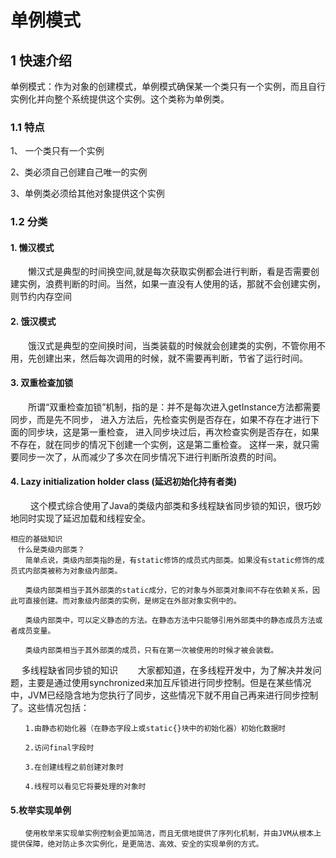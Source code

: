 
# 单例模式
## 1 快速介绍

单例模式：作为对象的创建模式，单例模式确保某一个类只有一个实例，而且自行实例化并向整个系统提供这个实例。这个类称为单例类。
  

### 1.1 特点

1、 一个类只有一个实例

2、类必须自己创建自己唯一的实例

3、单例类必须给其他对象提供这个实例


### 1.2 分类

#### 1. 懒汉模式

　　懒汉式是典型的时间换空间,就是每次获取实例都会进行判断，看是否需要创建实例，浪费判断的时间。当然，如果一直没有人使用的话，那就不会创建实例，则节约内存空间

#### 2. 饿汉模式

　　饿汉式是典型的空间换时间，当类装载的时候就会创建类的实例，不管你用不用，先创建出来，然后每次调用的时候，就不需要再判断，节省了运行时间。

#### 3. 双重检查加锁

　　所谓“双重检查加锁”机制，指的是：并不是每次进入getInstance方法都需要同步，而是先不同步，
    进入方法后，先检查实例是否存在，如果不存在才进行下面的同步块，这是第一重检查，
    进入同步块过后，再次检查实例是否存在，如果不存在，就在同步的情况下创建一个实例，这是第二重检查。
    这样一来，就只需要同步一次了，从而减少了多次在同步情况下进行判断所浪费的时间。

#### 4. Lazy initialization holder class (延迟初始化持有者类)
　　
    这个模式综合使用了Java的类级内部类和多线程缺省同步锁的知识，很巧妙地同时实现了延迟加载和线程安全。

    相应的基础知识
    　什么是类级内部类？
    　　简单点说，类级内部类指的是，有static修饰的成员式内部类。如果没有static修饰的成员式内部类被称为对象级内部类。
    
    　　类级内部类相当于其外部类的static成分，它的对象与外部类对象间不存在依赖关系，因此可直接创建。而对象级内部类的实例，是绑定在外部对象实例中的。
    
    　　类级内部类中，可以定义静态的方法。在静态方法中只能够引用外部类中的静态成员方法或者成员变量。
    
    　　类级内部类相当于其外部类的成员，只有在第一次被使用的时候才被会装载。

　   多线程缺省同步锁的知识
    　　大家都知道，在多线程开发中，为了解决并发问题，主要是通过使用synchronized来加互斥锁进行同步控制。但是在某些情况中，JVM已经隐含地为您执行了同步，这些情况下就不用自己再来进行同步控制了。这些情况包括：
    
    　　1.由静态初始化器（在静态字段上或static{}块中的初始化器）初始化数据时
    
    　　2.访问final字段时
    
    　　3.在创建线程之前创建对象时
    
    　　4.线程可以看见它将要处理的对象时

#### 5.枚举实现单例

    　　使用枚举来实现单实例控制会更加简洁，而且无偿地提供了序列化机制，并由JVM从根本上提供保障，绝对防止多次实例化，是更简洁、高效、安全的实现单例的方式。
    


